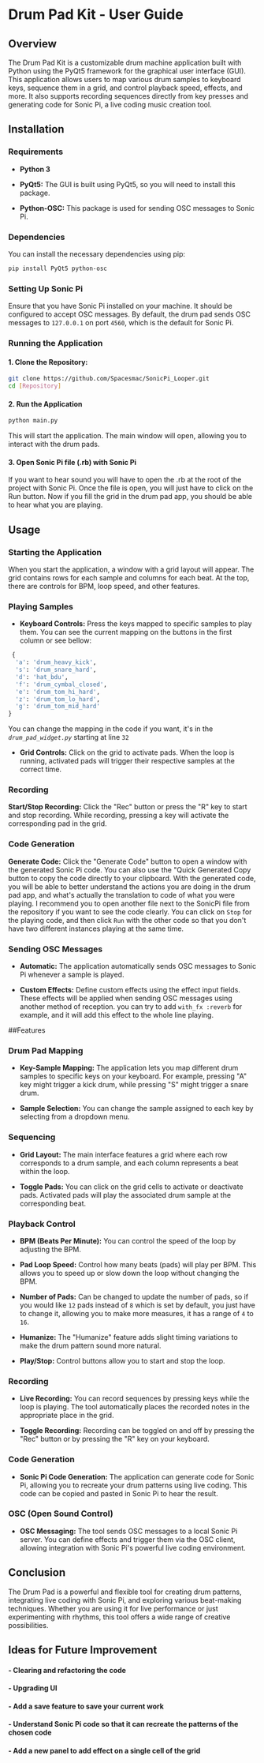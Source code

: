 # Drum Pad Kit - User Guide
## Overview
The Drum Pad Kit is a customizable drum machine application built with Python using the PyQt5 framework for the graphical user interface (GUI). This application allows users to map various drum samples to keyboard keys, sequence them in a grid, and control playback speed, effects, and more. It also supports recording sequences directly from key presses and generating code for Sonic Pi, a live coding music creation tool.

## Installation
### Requirements
- **Python 3**

- **PyQt5:** The GUI is built using PyQt5, so you will need to install this package.

- **Python-OSC:** This package is used for sending OSC messages to Sonic Pi.

### Dependencies
You can install the necessary dependencies using pip:
```bash
pip install PyQt5 python-osc
```

### Setting Up Sonic Pi
Ensure that you have Sonic Pi installed on your machine. It should be configured to accept OSC messages. By default, the drum pad sends OSC messages to `127.0.0.1` on port `4560`, which is the default for Sonic Pi.

### Running the Application
#### 1. Clone the Repository:
   ```bash
   git clone https://github.com/Spacesmac/SonicPi_Looper.git
   cd [Repository]
   ```
#### 2. Run the Application
  ```bash
  python main.py
  ```
  This will start the application. The main window will open, allowing you to interact with the drum pads.
#### 3. Open Sonic Pi file (.rb) with Sonic Pi
  If you want to hear sound you will have to open the .rb at the root of the project with Sonic Pi. Once the file is open, you will just have to click on the Run button. Now if you fill the grid in the drum pad app, you should be able to hear what you are playing.
  
## Usage

### Starting the Application
When you start the application, a window with a grid layout will appear. The grid contains rows for each sample and columns for each beat. At the top, there are controls for BPM, loop speed, and other features.

### Playing Samples
- **Keyboard Controls:** Press the keys mapped to specific samples to play them. You can see the current mapping on the buttons in the first column or see bellow:
```python
 {
  'a': 'drum_heavy_kick',
  's': 'drum_snare_hard',
  'd': 'hat_bdu',
  'f': 'drum_cymbal_closed',
  'e': 'drum_tom_hi_hard',
  'z': 'drum_tom_lo_hard',
  'g': 'drum_tom_mid_hard'
}
```
You can change the mapping in the code if you want, it's in the _`drum_pad_widget.py`_ starting at line `32`

- **Grid Controls:** Click on the grid to activate pads. When the loop is running, activated pads will trigger their respective samples at the correct time.

### Recording
**Start/Stop Recording:** Click the "Rec" button or press the "R" key to start and stop recording.
While recording, pressing a key will activate the corresponding pad in the grid.

### Code Generation
**Generate Code:** Click the "Generate Code" button to open a window with the generated Sonic Pi code. You can also use the "Quick Generated Copy button to copy the code directly to your clipboard. With the generated code, you will be able to better understand the actions you are doing in the drum pad app, and what's actually the translation to code of what you were playing. I recommend you to open another file next to the SonicPi file from the repository if you want to see the code clearly. You can click on `Stop` for the playing code, and then click `Run` with the other code so that you don't have two different instances playing at the same time.

### Sending OSC Messages
- **Automatic:** The application automatically sends OSC messages to Sonic Pi whenever a sample is played.

- **Custom Effects:** Define custom effects using the effect input fields. These effects will be applied when sending OSC messages using another method of reception. you can try to add `with_fx :reverb` for example, and it will add this effect to the whole line playing.


##Features

### Drum Pad Mapping
- **Key-Sample Mapping:** The application lets you map different drum samples to specific keys on your keyboard. For example, pressing "A" key might trigger a kick drum, while pressing "S" might trigger a snare drum.

- **Sample Selection:** You can change the sample assigned to each key by selecting from a dropdown menu.

### Sequencing
- **Grid Layout:** The main interface features a grid where each row corresponds to a drum sample, and each column represents a beat within the loop.

- **Toggle Pads:** You can click on the grid cells to activate or deactivate pads. Activated pads will play the associated drum sample at the corresponding beat.

### Playback Control
- **BPM (Beats Per Minute):** You can control the speed of the loop by adjusting the BPM.

- **Pad Loop Speed:** Control how many beats (pads) will play per BPM. This allows you to speed up or slow down the loop without changing the BPM.

- **Number of Pads:** Can be changed to update the number of pads, so if you would like `12` pads instead of `8` which is set by default, you just have to change it, allowing you to make more measures, it has a range of `4` to `16`.

- **Humanize:** The "Humanize" feature adds slight timing variations to make the drum pattern sound more natural.

- **Play/Stop:** Control buttons allow you to start and stop the loop.

### Recording
- **Live Recording:** You can record sequences by pressing keys while the loop is playing. The tool automatically places the recorded notes in the appropriate place in the grid.

- **Toggle Recording:** Recording can be toggled on and off by pressing the "Rec" button or by pressing the "R" key on your keyboard.

### Code Generation
- **Sonic Pi Code Generation:** The application can generate code for Sonic Pi, allowing you to recreate your drum patterns using live coding. This code can be copied and pasted in Sonic Pi to hear the result.

### OSC (Open Sound Control)
- **OSC Messaging:** The tool sends OSC messages to a local Sonic Pi server. You can define effects and trigger them via the OSC client, allowing integration with Sonic Pi's powerful live coding environment.

## Conclusion
The Drum Pad is a powerful and flexible tool for creating drum patterns, integrating live coding with Sonic Pi, and exploring various beat-making techniques. Whether you are using it for live performance or just experimenting with rhythms, this tool offers a wide range of creative possibilities.

## Ideas for Future Improvement
#### - Clearing and refactoring the code
#### - Upgrading UI
#### - Add a save feature to save your current work
#### - Understand Sonic Pi code so that it can recreate the patterns of the chosen code
#### - Add a new panel to add effect on a single cell of the grid
